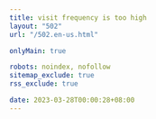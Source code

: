 ```yaml
---
title: visit frequency is too high
layout: "502"
url: "/502.en-us.html"

onlyMain: true

robots: noindex, nofollow
sitemap_exclude: true
rss_exclude: true

date: 2023-03-28T00:00:28+08:00
---
```

